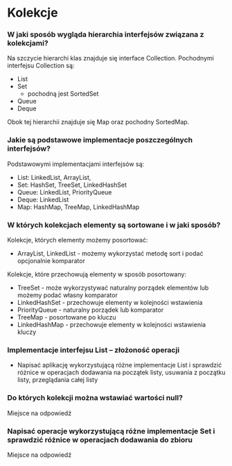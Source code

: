 # Kolekcje

### W jaki sposób wygląda hierarchia interfejsów związana z kolekcjami?

Na szczycie hierarchi klas znajduje się interface Collection. Pochodnymi interfejsu Collection są:
* List
* Set 
    * pochodną jest SortedSet
* Queue
* Deque

Obok tej hierarchii znajduje się Map oraz pochodny SortedMap.

### Jakie są podstawowe implementacje poszczególnych interfejsów?

Podstawowymi implementacjami interfejsów są:
* List: LinkedList, ArrayList, 
* Set: HashSet, TreeSet, LinkedHashSet
* Queue: LinkedList, PriorityQueue
* Deque: LinkedList
* Map: HashMap, TreeMap, LinkedHashMap

### W których kolekcjach elementy są sortowane i w jaki sposób?

Kolekcje, których elementy możemy posortować:
* ArrayList, LinkedList - możemy wykorzystać metodę sort i podać opcjonalnie komparator

Kolekcje, które przechowują elementy w sposób posortowany:
* TreeSet - może wykorzystywać naturalny porządek elementów lub możemy podać własny komparator
* LinkedHashSet - przechowuje elementy w kolejności wstawienia
* PriorityQueue - naturalny porządek lub komparator
* TreeMap - posortowane po kluczu
* LinkedHashMap - przechowuje elementy w kolejności wstawienia kluczy

### Implementacje interfejsu List – złożoność operacji

* Napisać aplikację wykorzystującą różne implementacje List i sprawdzić różnice w operacjach dodawania na początek listy, usuwania z początku listy, przeglądania całej listy

### Do których kolekcji można wstawiać wartości null?

Miejsce na odpowiedź

### Napisać operacje wykorzystującą różne implementacje Set i sprawdzić różnice w operacjach dodawania do zbioru

Miejsce na odpowiedź
